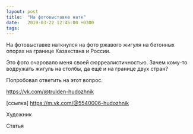 ```yaml
---
layout: post
title:  "На фотовыставке натк"
date:   2019-03-22 12:45:00 +0300
tags:   
---
```


На фотовыставке наткнулся на фото ржавого жигуля на бетонных опорах на границе Казахстана и России. 

Это фото очаровало меня своей сюрреалистичностью. Зачем кому-то водружать жигуль на столбы, да ещё и на границе двух стран?

<!--excerpt-->

Попробовал ответить на этот вопрос.

https://vk.com/@trulden-hudozhnik

[ссылка] https://m.vk.com/@5540006-hudozhnik

Художник

Статья
